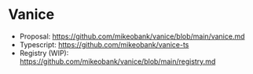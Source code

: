 # Vanice
- Proposal: https://github.com/mikeobank/vanice/blob/main/vanice.md
- Typescript: https://github.com/mikeobank/vanice-ts
- Registry (WIP): https://github.com/mikeobank/vanice/blob/main/registry.md
